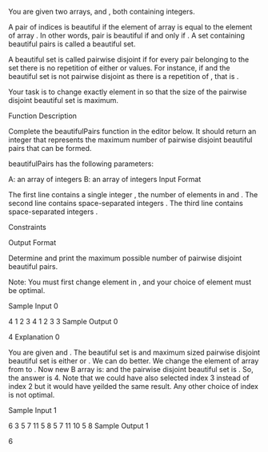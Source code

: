 You are given two arrays,  and , both containing  integers.

A pair of indices  is beautiful if the  element of array  is equal to the  element of array . In other words, pair  is beautiful if and only if . A set containing beautiful pairs is called a beautiful set.

A beautiful set is called pairwise disjoint if for every pair  belonging to the set there is no repetition of either  or  values. For instance, if  and  the beautiful set  is not pairwise disjoint as there is a repetition of , that is .

Your task is to change exactly  element in  so that the size of the pairwise disjoint beautiful set is maximum.

Function Description

Complete the beautifulPairs function in the editor below. It should return an integer that represents the maximum number of pairwise disjoint beautiful pairs that can be formed.

beautifulPairs has the following parameters:

A: an array of integers
B: an array of integers
Input Format

The first line contains a single integer , the number of elements in  and .
The second line contains  space-separated integers .
The third line contains  space-separated integers .

Constraints

Output Format

Determine and print the maximum possible number of pairwise disjoint beautiful pairs.

Note: You must first change  element in , and your choice of element must be optimal.

Sample Input 0

4
1 2 3 4
1 2 3 3
Sample Output 0

4
Explanation 0

You are given  and .
The beautiful set is  and maximum sized pairwise disjoint beautiful set is either  or .
We can do better. We change the  element of array  from  to . Now new B array is:  and the pairwise disjoint beautiful set is . So, the answer is 4.
Note that we could have also selected index 3 instead of index 2 but it would have yeilded the same result. Any other choice of index is not optimal.

Sample Input 1

6
3 5 7 11 5 8
5 7 11 10 5 8
Sample Output 1

6